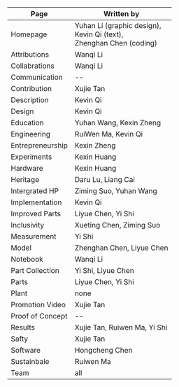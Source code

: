 | Page | Written by |
|----|----|
| Homepage | Yuhan Li (graphic design),<br>Kevin Qi (text),<br>Zhenghan Chen (coding) |
| Attributions | Wanqi Li |
| Collabrations | Wanqi Li |
| Communication | -- |
| Contribution | Xujie Tan |
| Description | Kevin Qi |
| Design | Kevin Qi |
| Education | Yuhan Wang, Kexin Zheng |
| Engineering | RuiWen Ma, Kevin Qi |
| Entrepreneurship | Kexin Zheng |
| Experiments | Kexin Huang |
| Hardware | Kexin Huang |
| Heritage | Daru Lu, Liang Cai |
| Intergrated HP | Ziming Suo, Yuhan Wang |
| Implementation | Kevin Qi |
| Improved Parts | Liyue Chen, Yi Shi |
| Inclusivity | Xueting Chen, Ziming Suo |
| Measurement | Yi Shi |
| Model | Zhenghan Chen, Liyue Chen |
| Notebook | Wanqi Li |
| Part Collection | Yi Shi, Liyue Chen |
| Parts | Liyue Chen, Yi Shi |
| Plant | none |
| Promotion Video | Xujie Tan |
| Proof of Concept | -- |
| Results | Xujie Tan, Ruiwen Ma, Yi Shi |
| Safty | Xujie Tan |
| Software | Hongcheng Chen |
| Sustainbale | Ruiwen Ma |
| Team | all |